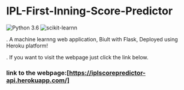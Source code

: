 # IPL-First-Inning-Score-Predictor
![Python 3.6](https://img.shields.io/badge/Python-3.6-brightgreen.svg) 
![scikit-learnn](https://img.shields.io/badge/Library-Scikit_Learn-orange.svg)

. A machine learnng web application, Biult with Flask, Deployed using Heroku platform!

. If you want to visit the webpage just click the link below.

### link to the webpage:[https://iplscorepredictor-api.herokuapp.com/]



